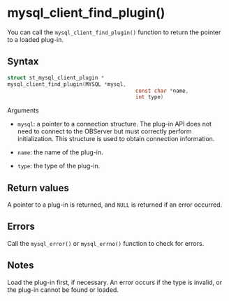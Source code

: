 mysql_client_find_plugin() 
===============================================

You can call the `mysql_client_find_plugin()` function to return the pointer to a loaded plug-in. 

Syntax 
---------------------------

```c
struct st_mysql_client_plugin *
mysql_client_find_plugin(MYSQL *mysql,
                                         const char *name,
                                         int type)
```



Arguments

* `mysql`: a pointer to a connection structure. The plug-in API does not need to connect to the OBServer but must correctly perform initialization. This structure is used to obtain connection information.

  

* `name`: the name of the plug-in.

  

* `type`: the type of the plug-in.

  




Return values 
----------------------------------

A pointer to a plug-in is returned, and `NULL` is returned if an error occurred.

Errors 
---------------------------

Call the `mysql_error()` or `mysql_errno()` function to check for errors.

Notes 
--------------------------

Load the plug-in first, if necessary. An error occurs if the type is invalid, or the plug-in cannot be found or loaded.
